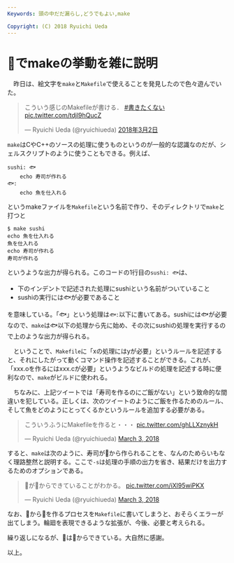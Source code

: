 ```yaml
---
Keywords: 頭の中だだ漏らし,どうでもよい,make

Copyright: (C) 2018 Ryuichi Ueda
---
```


# 🍣でmakeの挙動を雑に説明

　昨日は、絵文字を`make`と`Makefile`で使えることを発見したので色々遊んでいた。

<blockquote class="twitter-tweet" data-lang="ja"><p lang="ja" dir="ltr">こういう感じのMakefileが書ける． <a href="https://twitter.com/hashtag/%E6%9B%B8%E3%81%8D%E3%81%9F%E3%81%8F%E3%81%AA%E3%81%84?src=hash&amp;ref_src=twsrc%5Etfw">#書きたくない</a> <a href="https://t.co/tdjl9hQucZ">pic.twitter.com/tdjl9hQucZ</a></p>&mdash; Ryuichi Ueda (@ryuichiueda) <a href="https://twitter.com/ryuichiueda/status/969543815362093056?ref_src=twsrc%5Etfw">2018年3月2日</a></blockquote>
<script async src="https://platform.twitter.com/widgets.js" charset="utf-8"></script>

`make`はCやC++のソースの処理に使うものというのが一般的な認識なのだが、シェルスクリプトのように使うこともできる。例えば、

```
sushi: 🐟
	echo 寿司が作れる
🐟:
	echo 魚を仕入れる
```

というmakeファイルを`Makefile`という名前で作り、そのディレクトリで`make`と打つと

```
$ make sushi
echo 魚を仕入れる
魚を仕入れる
echo 寿司が作れる
寿司が作れる
``` 

というような出力が得られる。このコードの1行目の`sushi: 🐟`は、

* 下のインデントで記述された処理にsushiという名前がついていること
* sushiの実行には🐟が必要であること

を意味している。「🐟」という処理は`🐟:`以下に書いてある。sushiには🐟が必要なので、`make`は🐟以下の処理から先に始め、その次にsushiの処理を実行するので上のような出力が得られる。

　ということで、`Makefile`に「xの処理にはyが必要」というルールを記述すると、それにしたがって動くコマンド操作を記述することができる。これが、「xxx.oを作るにはxxx.cが必要」というようなビルドの処理を記述する時に便利なので、`make`がビルドに使われる。

　ちなみに、上記ツイートでは「寿司を作るのにご飯がない」という致命的な間違いを犯している。正しくは、次のツイートのようにご飯を作るためのルール、そして魚をどのようにとってくるかというルールを追加する必要がある。

<blockquote class="twitter-tweet" data-partner="tweetdeck"><p lang="ja" dir="ltr">こういうふうにMakefileを作ると・・・ <a href="https://t.co/ghLLXznykH">pic.twitter.com/ghLLXznykH</a></p>&mdash; Ryuichi Ueda (@ryuichiueda) <a href="https://twitter.com/ryuichiueda/status/969753245764665344?ref_src=twsrc%5Etfw">March 3, 2018</a></blockquote>
<script async src="https://platform.twitter.com/widgets.js" charset="utf-8"></script>

すると、`make`は次のように、寿司が💩から作られることを、なんのためらいもなく理路整然と説明する。ここで`-s`は処理の手順の出力を省き、結果だけを出力するためのオプションである。

<blockquote class="twitter-tweet" data-partner="tweetdeck"><p lang="ja" dir="ltr">🍣が💩からできていることがわかる。 <a href="https://t.co/iXl95wiPKX">pic.twitter.com/iXl95wiPKX</a></p>&mdash; Ryuichi Ueda (@ryuichiueda) <a href="https://twitter.com/ryuichiueda/status/969753388672892929?ref_src=twsrc%5Etfw">March 3, 2018</a></blockquote>
<script async src="https://platform.twitter.com/widgets.js" charset="utf-8"></script>

なお、🍣から💩を作るプロセスを`Makefile`に書いてしまうと、おそらくエラーが出てしまう。輪廻を表現できるような拡張が、今後、必要と考えられる。

繰り返しになるが、🍣は💩からできている。大自然に感謝。


以上。
